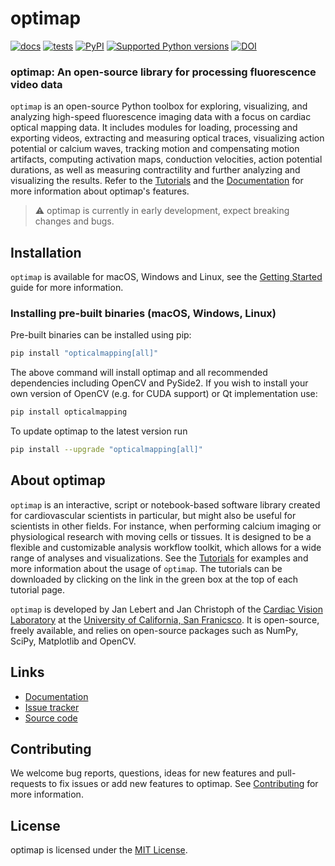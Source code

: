 # optimap

[![docs](https://github.com/cardiacvision/optimap/actions/workflows/docs.yml/badge.svg)](https://cardiacvision.github.io/optimap/)
[![tests](https://github.com/cardiacvision/optimap/actions/workflows/main.yml/badge.svg)](https://github.com/cardiacvision/optimap/actions/workflows/main.yml)
[![PyPI](https://img.shields.io/pypi/v/opticalmapping.svg)](https://pypi.org/project/opticalmapping/)
[![Supported Python versions](https://img.shields.io/pypi/pyversions/opticalmapping.svg)](https://python.org)
[![DOI](https://zenodo.org/badge/677528623.svg)](https://zenodo.org/badge/latestdoi/677528623)

### optimap: An open-source library for processing fluorescence video data

`optimap` is an open-source Python toolbox for exploring, visualizing, and analyzing high-speed fluorescence imaging data with a focus on cardiac optical mapping data. It includes modules for loading, processing and exporting videos, extracting and measuring optical traces, visualizing action potential or calcium waves, tracking motion and compensating motion artifacts, computing activation maps, conduction velocities, action potential durations, as well as measuring contractility and further analyzing and visualizing the results. Refer to the [Tutorials](https://cardiacvision.github.io/optimap/main/tutorials/) and the [Documentation](https://cardiacvision.github.io/optimap/) for more information about optimap's features.

> ⚠️ optimap is currently in early development, expect breaking changes and bugs.

## Installation

`optimap` is available for macOS, Windows and Linux, see the [Getting Started](https://cardiacvision.github.io/optimap/main/chapters/getting_started/) guide for more information.

### Installing pre-built binaries (macOS, Windows, Linux)

Pre-built binaries can be installed using pip:

```bash
pip install "opticalmapping[all]"
```

The above command will install optimap and all recommended dependencies including OpenCV and PySide2. If you wish to install your own version of OpenCV (e.g. for CUDA support) or Qt implementation use:

```bash
pip install opticalmapping
```

To update optimap to the latest version run

```bash
pip install --upgrade "opticalmapping[all]"
```

## About optimap

`optimap` is an interactive, script or notebook-based software library created for cardiovascular scientists in particular, but might also be useful for scientists in other fields. For instance, when performing calcium imaging or physiological research with moving cells or tissues. It is designed to be a flexible and customizable analysis workflow toolkit, which allows for a wide range of analyses and visualizations. See the [Tutorials](https://cardiacvision.github.io/optimap/main/tutorials/) for examples and more information about the usage of `optimap`. The tutorials can be downloaded by clicking on the link in the green box at the top of each tutorial page.

`optimap` is developed by Jan Lebert and Jan Christoph of the [Cardiac Vision Laboratory](https://cardiacvision.ucsf.edu) at the [University of California, San Franicsco](https://www.ucsf.edu). It is open-source, freely available, and relies on open-source packages such as NumPy, SciPy, Matplotlib and OpenCV.

## Links

- [Documentation](https://cardiacvision.github.io/optimap/)
- [Issue tracker](https://github.com/cardiacvision/optimap/issues)
- [Source code](https://github.com/cardiacvision/optimap)

## Contributing

We welcome bug reports, questions, ideas for new features and pull-requests to fix issues or add new features to optimap. See [Contributing](https://cardiacvision.github.io/optimap/main/chapters/contributing/) for more information.

## License

optimap is licensed under the [MIT License](https://github.com/cardiacvision/optimap/blob/main/LICENSE.md).
